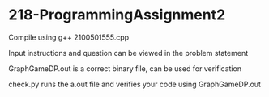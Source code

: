 # 218-ProgrammingAssignment2

Compile using g++ 2100501555.cpp

Input instructions and question can be viewed in the problem statement

GraphGameDP.out is a correct binary file, can be used for verification

check.py runs the a.out file and verifies your code using GraphGameDP.out

